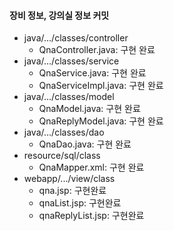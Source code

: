 

#### 장비 정보, 강의실 정보 커밋
- java/.../classes/controller
	- QnaController.java: 구현 완료
- java/.../classes/service
	- QnaService.java: 구현 완료
	- QnaServiceImpl.java: 구현 완료
- java/.../classes/model
	- QnaModel.java: 구현 완료
	- QnaReplyModel.java: 구현 완료
- java/.../classes/dao
	- QnaDao.java: 구현 완료
- resource/sql/class
	- QnaMapper.xml: 구현 완료
- webapp/.../view/class
	- qna.jsp: 구현완료
	- qnaList.jsp: 구현완료
	- qnaReplyList.jsp: 구현완료
